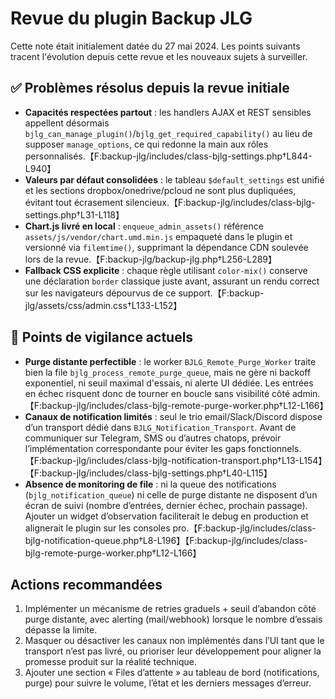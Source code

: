# Revue du plugin Backup JLG

Cette note était initialement datée du 27 mai 2024. Les points suivants tracent l'évolution depuis cette revue et les nouveaux sujets à surveiller.

## ✅ Problèmes résolus depuis la revue initiale
- **Capacités respectées partout** : les handlers AJAX et REST sensibles appellent désormais `bjlg_can_manage_plugin()`/`bjlg_get_required_capability()` au lieu de supposer `manage_options`, ce qui redonne la main aux rôles personnalisés.【F:backup-jlg/includes/class-bjlg-settings.php†L844-L940】
- **Valeurs par défaut consolidées** : le tableau `$default_settings` est unifié et les sections dropbox/onedrive/pcloud ne sont plus dupliquées, évitant tout écrasement silencieux.【F:backup-jlg/includes/class-bjlg-settings.php†L31-L118】
- **Chart.js livré en local** : `enqueue_admin_assets()` référence `assets/js/vendor/chart.umd.min.js` empaqueté dans le plugin et versionné via `filemtime()`, supprimant la dépendance CDN soulevée lors de la revue.【F:backup-jlg/backup-jlg.php†L256-L289】
- **Fallback CSS explicite** : chaque règle utilisant `color-mix()` conserve une déclaration `border` classique juste avant, assurant un rendu correct sur les navigateurs dépourvus de ce support.【F:backup-jlg/assets/css/admin.css†L133-L152】

## 🚧 Points de vigilance actuels
- **Purge distante perfectible** : le worker `BJLG_Remote_Purge_Worker` traite bien la file `bjlg_process_remote_purge_queue`, mais ne gère ni backoff exponentiel, ni seuil maximal d'essais, ni alerte UI dédiée. Les entrées en échec risquent donc de tourner en boucle sans visibilité côté admin.【F:backup-jlg/includes/class-bjlg-remote-purge-worker.php†L12-L166】
- **Canaux de notification limités** : seul le trio email/Slack/Discord dispose d’un transport dédié dans `BJLG_Notification_Transport`. Avant de communiquer sur Telegram, SMS ou d’autres chatops, prévoir l’implémentation correspondante pour éviter les gaps fonctionnels.【F:backup-jlg/includes/class-bjlg-notification-transport.php†L13-L154】【F:backup-jlg/includes/class-bjlg-settings.php†L40-L115】
- **Absence de monitoring de file** : ni la queue des notifications (`bjlg_notification_queue`) ni celle de purge distante ne disposent d’un écran de suivi (nombre d’entrées, dernier échec, prochain passage). Ajouter un widget d’observation faciliterait le debug en production et alignerait le plugin sur les consoles pro.【F:backup-jlg/includes/class-bjlg-notification-queue.php†L8-L196】【F:backup-jlg/includes/class-bjlg-remote-purge-worker.php†L12-L166】

## Actions recommandées
1. Implémenter un mécanisme de retries graduels + seuil d’abandon côté purge distante, avec alerting (mail/webhook) lorsque le nombre d’essais dépasse la limite.
2. Masquer ou désactiver les canaux non implémentés dans l’UI tant que le transport n’est pas livré, ou prioriser leur développement pour aligner la promesse produit sur la réalité technique.
3. Ajouter une section « Files d’attente » au tableau de bord (notifications, purge) pour suivre le volume, l’état et les derniers messages d’erreur.
